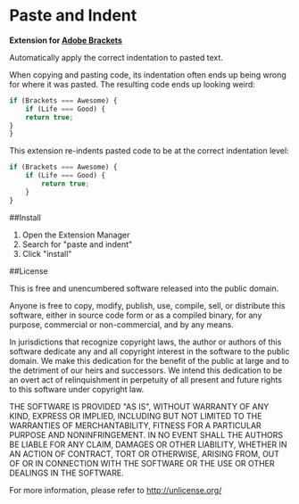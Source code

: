 Paste and Indent
==========

**Extension for [Adobe Brackets](http://brackets.io)**

Automatically apply the correct indentation to pasted text.

When copying and pasting code, its indentation often ends up being wrong for
where it was pasted. The resulting code ends up looking weird:

```javascript
if (Brackets === Awesome) {
    if (Life === Good) {
    return true;
}
}
```

This extension re-indents pasted code to be at the correct indentation level:

```javascript
if (Brackets === Awesome) {
    if (Life === Good) {
        return true;
    }
}
```

##Install

1. Open the Extension Manager
2. Search for "paste and indent"
3. Click "install"

##License

This is free and unencumbered software released into the public domain.

Anyone is free to copy, modify, publish, use, compile, sell, or
distribute this software, either in source code form or as a compiled
binary, for any purpose, commercial or non-commercial, and by any
means.

In jurisdictions that recognize copyright laws, the author or authors
of this software dedicate any and all copyright interest in the
software to the public domain. We make this dedication for the benefit
of the public at large and to the detriment of our heirs and
successors. We intend this dedication to be an overt act of
relinquishment in perpetuity of all present and future rights to this
software under copyright law.

THE SOFTWARE IS PROVIDED "AS IS", WITHOUT WARRANTY OF ANY KIND,
EXPRESS OR IMPLIED, INCLUDING BUT NOT LIMITED TO THE WARRANTIES OF
MERCHANTABILITY, FITNESS FOR A PARTICULAR PURPOSE AND NONINFRINGEMENT.
IN NO EVENT SHALL THE AUTHORS BE LIABLE FOR ANY CLAIM, DAMAGES OR
OTHER LIABILITY, WHETHER IN AN ACTION OF CONTRACT, TORT OR OTHERWISE,
ARISING FROM, OUT OF OR IN CONNECTION WITH THE SOFTWARE OR THE USE OR
OTHER DEALINGS IN THE SOFTWARE.

For more information, please refer to <http://unlicense.org/>
